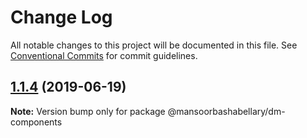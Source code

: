 # Change Log

All notable changes to this project will be documented in this file.
See [Conventional Commits](https://conventionalcommits.org) for commit guidelines.

## [1.1.4](https://github.com/MansoorBashaBellary/design-mono/compare/@mansoorbashabellary/dm-components@1.1.3...@mansoorbashabellary/dm-components@1.1.4) (2019-06-19)

**Note:** Version bump only for package @mansoorbashabellary/dm-components
